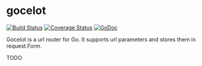 # gocelot
[![Build Status](https://drone.io/github.com/gfjalar/gocelot/status.png?branch=master)](https://drone.io/github.com/gfjalar/gocelot/latest)
[![Coverage Status](https://coveralls.io/repos/gfjalar/gocelot/badge.svg?branch=master)](https://coveralls.io/r/gfjalar/gocelot?branch=master)
[![GoDoc](https://godoc.org/github.com/gfjalar/gocelot?status.svg)](https://godoc.org/github.com/gfjalar/gocelot)

Gocelot is a url router for Go. It supports url parameters and stores
them in request.Form.

TODO

